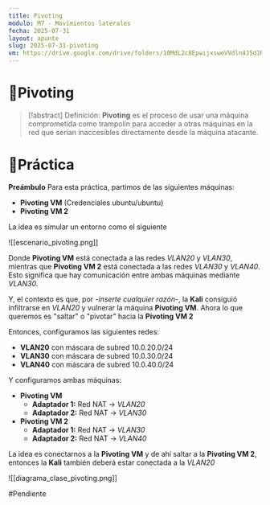 ```yaml
---
title: Pivoting
modulo: M7 - Movimientos laterales
fecha: 2025-07-31
layout: apunte
slug: 2025-07-31-pivoting
vm: https://drive.google.com/drive/folders/10MdL2c8EpwijxsweVVdln4J5d1KG9v9v
---
```

# 🐇Pivoting
>[!abstract] Definición:
>**Pivoting** es el proceso de usar una máquina comprometida como trampolín para acceder a otras máquinas en la red que serían inaccesibles directamente desde la máquina atacante.

# 💪Práctica
**Preámbulo**
Para esta práctica, partimos de las siguientes máquinas:
- **Pivoting VM** (Credenciales ubuntu/ubuntu)
- **Pivoting VM 2**

La idea es simular un entorno como el siguiente

![[escenario_pivoting.png]]

Donde **Pivoting VM** está conectada a las redes *VLAN20* y *VLAN30*, mientras que **Pivoting VM 2** está conectada a las redes *VLAN30* y *VLAN40*. Esto significa que hay comunicación entre ambas máquinas mediante *VLAN30*.

Y, el contexto es que, por -*inserte cualquier razón*-, la **Kali** consiguió infiltrarse en *VLAN20* y vulnerar la máquina **Pivoting VM**. Ahora lo que queremos es "saltar" o "pivotar" hacia la **Pivoting VM 2**

Entonces, configuramos las siguientes redes:
- **VLAN20** con máscara de subred 10.0.20.0/24
- **VLAN30** con máscara de subred 10.0.30.0/24
- **VLAN40** con máscara de subred 10.0.40.0/24

Y configuramos ambas máquinas:
- **Pivoting VM** 
	- **Adaptador 1:** Red NAT → *VLAN20*
	- **Adaptador 2:** Red NAT → *VLAN30*
- **Pivoting VM 2**
	- **Adaptador 1:** Red NAT → *VLAN30*
	- **Adaptador 2:** Red NAT → *VLAN40*

La idea es conectarnos a la **Pivoting VM** y de ahí saltar a la **Pivoting VM 2**, entonces la **Kali** también deberá estar conectada a la *VLAN20*

![[diagrama_clase_pivoting.png]]

#Pendiente